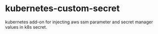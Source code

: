 # kubernetes-custom-secret
kubernetes add-on for injecting aws ssm parameter and secret manager values in k8s secret.
